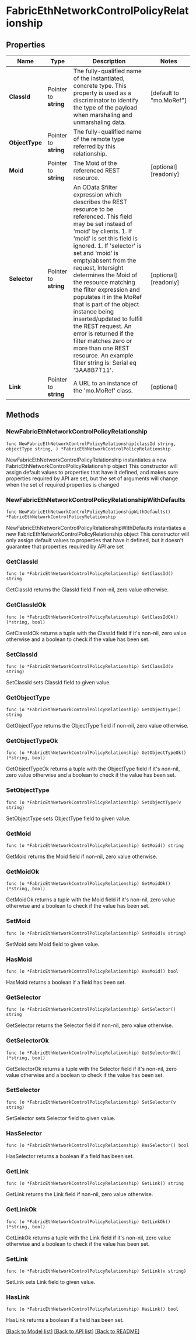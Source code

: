 # FabricEthNetworkControlPolicyRelationship

## Properties

Name | Type | Description | Notes
------------ | ------------- | ------------- | -------------
**ClassId** | Pointer to **string** | The fully-qualified name of the instantiated, concrete type. This property is used as a discriminator to identify the type of the payload when marshaling and unmarshaling data. | [default to "mo.MoRef"]
**ObjectType** | Pointer to **string** | The fully-qualified name of the remote type referred by this relationship. | 
**Moid** | Pointer to **string** | The Moid of the referenced REST resource. | [optional] [readonly] 
**Selector** | Pointer to **string** | An OData $filter expression which describes the REST resource to be referenced. This field may be set instead of &#39;moid&#39; by clients. 1. If &#39;moid&#39; is set this field is ignored. 1. If &#39;selector&#39; is set and &#39;moid&#39; is empty/absent from the request, Intersight determines the Moid of the resource matching the filter expression and populates it in the MoRef that is part of the object instance being inserted/updated to fulfill the REST request. An error is returned if the filter matches zero or more than one REST resource. An example filter string is: Serial eq &#39;3AA8B7T11&#39;. | [optional] [readonly] 
**Link** | Pointer to **string** | A URL to an instance of the &#39;mo.MoRef&#39; class. | [optional] 

## Methods

### NewFabricEthNetworkControlPolicyRelationship

`func NewFabricEthNetworkControlPolicyRelationship(classId string, objectType string, ) *FabricEthNetworkControlPolicyRelationship`

NewFabricEthNetworkControlPolicyRelationship instantiates a new FabricEthNetworkControlPolicyRelationship object
This constructor will assign default values to properties that have it defined,
and makes sure properties required by API are set, but the set of arguments
will change when the set of required properties is changed

### NewFabricEthNetworkControlPolicyRelationshipWithDefaults

`func NewFabricEthNetworkControlPolicyRelationshipWithDefaults() *FabricEthNetworkControlPolicyRelationship`

NewFabricEthNetworkControlPolicyRelationshipWithDefaults instantiates a new FabricEthNetworkControlPolicyRelationship object
This constructor will only assign default values to properties that have it defined,
but it doesn't guarantee that properties required by API are set

### GetClassId

`func (o *FabricEthNetworkControlPolicyRelationship) GetClassId() string`

GetClassId returns the ClassId field if non-nil, zero value otherwise.

### GetClassIdOk

`func (o *FabricEthNetworkControlPolicyRelationship) GetClassIdOk() (*string, bool)`

GetClassIdOk returns a tuple with the ClassId field if it's non-nil, zero value otherwise
and a boolean to check if the value has been set.

### SetClassId

`func (o *FabricEthNetworkControlPolicyRelationship) SetClassId(v string)`

SetClassId sets ClassId field to given value.


### GetObjectType

`func (o *FabricEthNetworkControlPolicyRelationship) GetObjectType() string`

GetObjectType returns the ObjectType field if non-nil, zero value otherwise.

### GetObjectTypeOk

`func (o *FabricEthNetworkControlPolicyRelationship) GetObjectTypeOk() (*string, bool)`

GetObjectTypeOk returns a tuple with the ObjectType field if it's non-nil, zero value otherwise
and a boolean to check if the value has been set.

### SetObjectType

`func (o *FabricEthNetworkControlPolicyRelationship) SetObjectType(v string)`

SetObjectType sets ObjectType field to given value.


### GetMoid

`func (o *FabricEthNetworkControlPolicyRelationship) GetMoid() string`

GetMoid returns the Moid field if non-nil, zero value otherwise.

### GetMoidOk

`func (o *FabricEthNetworkControlPolicyRelationship) GetMoidOk() (*string, bool)`

GetMoidOk returns a tuple with the Moid field if it's non-nil, zero value otherwise
and a boolean to check if the value has been set.

### SetMoid

`func (o *FabricEthNetworkControlPolicyRelationship) SetMoid(v string)`

SetMoid sets Moid field to given value.

### HasMoid

`func (o *FabricEthNetworkControlPolicyRelationship) HasMoid() bool`

HasMoid returns a boolean if a field has been set.

### GetSelector

`func (o *FabricEthNetworkControlPolicyRelationship) GetSelector() string`

GetSelector returns the Selector field if non-nil, zero value otherwise.

### GetSelectorOk

`func (o *FabricEthNetworkControlPolicyRelationship) GetSelectorOk() (*string, bool)`

GetSelectorOk returns a tuple with the Selector field if it's non-nil, zero value otherwise
and a boolean to check if the value has been set.

### SetSelector

`func (o *FabricEthNetworkControlPolicyRelationship) SetSelector(v string)`

SetSelector sets Selector field to given value.

### HasSelector

`func (o *FabricEthNetworkControlPolicyRelationship) HasSelector() bool`

HasSelector returns a boolean if a field has been set.

### GetLink

`func (o *FabricEthNetworkControlPolicyRelationship) GetLink() string`

GetLink returns the Link field if non-nil, zero value otherwise.

### GetLinkOk

`func (o *FabricEthNetworkControlPolicyRelationship) GetLinkOk() (*string, bool)`

GetLinkOk returns a tuple with the Link field if it's non-nil, zero value otherwise
and a boolean to check if the value has been set.

### SetLink

`func (o *FabricEthNetworkControlPolicyRelationship) SetLink(v string)`

SetLink sets Link field to given value.

### HasLink

`func (o *FabricEthNetworkControlPolicyRelationship) HasLink() bool`

HasLink returns a boolean if a field has been set.


[[Back to Model list]](../README.md#documentation-for-models) [[Back to API list]](../README.md#documentation-for-api-endpoints) [[Back to README]](../README.md)



